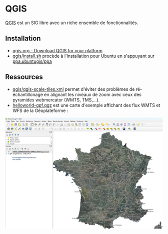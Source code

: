 # QGIS

[QGIS](https://qgis.org/) est un SIG libre avec un riche ensemble de fonctionnalités.

## Installation

* [qgis.org - Download QGIS for your platform](https://qgis.org/download/)
* [qgis/install.sh](install.sh) procède à l'installation pour Ubuntu en s'appuyant sur [ppa:ubuntugis/ppa](https://launchpad.net/~ubuntugis/+archive/ubuntu/ppa)

## Ressources

* [qgis/qgis-scale-tiles.xml](qgis-scale-tiles.xml) permet d'éviter des problèmes de ré-échantillonage en alignant les niveaux de zoom avec ceux des pyramides webmercator (WMTS, TMS,...).
* [helloworld-gpf.qgz](./helloworld-gpf.qgz) est une carte d'exemple affichant des flux WMTS et WFS de la Géoplateforme :

![Screenshot de la carte helloworld-gpf](./img/screenshot-helloworld-gpf.png)
